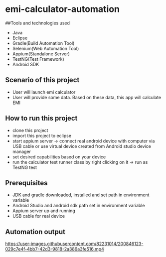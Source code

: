 # emi-calculator-automation

##Tools and technologies used
- Java
- Eclipse
- Gradle(Build Automation Tool)
- Selenium(Web Automation Tool)
- Appium(Standalone Server)
- TestNG(Test Framework)
- Android SDK

## Scenario of this project
- User will launch emi calculator
- User will provide some data. Based on these data, this app will calculate EMI

## How to run this project
- clone this project
- import this project to eclipse
- start appium server -> connect real android device with computer via USB cable or use virtual device created from Android studio device manager
- set desired capabilities based on your device
- run the calculator test runner class by right clicking on it -> run as TestNG test

## Prerequisites
- JDK and gradle downloaded, installed and set path in environment variable
- Android Studio and android sdk path set in environment variable
- Appium server up and running
- USB cable for real device

## Automation output
https://user-images.githubusercontent.com/82231014/200846123-029c7e4f-4bb7-42d3-9818-2a386a3fe516.mp4

